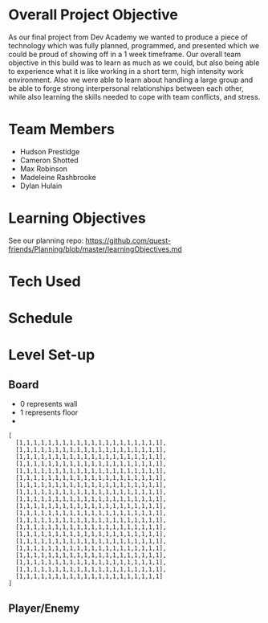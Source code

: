 
# Overall Project Objective
  As our final project from Dev Academy we wanted to produce a piece of technology which was fully planned, programmed,
  and presented which we could be proud of showing off in a 1 week timeframe.
  Our overall team objective in this build was to learn as much as we could, but also being able to experience what it
  is like working in a short term, high intensity work environment. Also we were able to learn about handling a large
  group and be able to forge strong interpersonal relationships between each other, while also learning
  the skills needed to cope with team conflicts, and stress.

# Team Members
- Hudson Prestidge
- Cameron Shotted
- Max Robinson
- Madeleine Rashbrooke
- Dylan Hulain

# Learning Objectives
  See our planning repo: https://github.com/quest-friends/Planning/blob/master/learningObjectives.md

# Tech Used

# Schedule

# Level Set-up
## Board

  - 0 represents wall
  - 1 represents floor
  -

```
[
  [1,1,1,1,1,1,1,1,1,1,1,1,1,1,1,1,1,1,1,1],
  [1,1,1,1,1,1,1,1,1,1,1,1,1,1,1,1,1,1,1,1],
  [1,1,1,1,1,1,1,1,1,1,1,1,1,1,1,1,1,1,1,1],
  [1,1,1,1,1,1,1,1,1,1,1,1,1,1,1,1,1,1,1,1],
  [1,1,1,1,1,1,1,1,1,1,1,1,1,1,1,1,1,1,1,1],
  [1,1,1,1,1,1,1,1,1,1,1,1,1,1,1,1,1,1,1,1],
  [1,1,1,1,1,1,1,1,1,1,1,1,1,1,1,1,1,1,1,1],
  [1,1,1,1,1,1,1,1,1,1,1,1,1,1,1,1,1,1,1,1],
  [1,1,1,1,1,1,1,1,1,1,1,1,1,1,1,1,1,1,1,1],
  [1,1,1,1,1,1,1,1,1,1,1,1,1,1,1,1,1,1,1,1],
  [1,1,1,1,1,1,1,1,1,1,1,1,1,1,1,1,1,1,1,1],
  [1,1,1,1,1,1,1,1,1,1,1,1,1,1,1,1,1,1,1,1],
  [1,1,1,1,1,1,1,1,1,1,1,1,1,1,1,1,1,1,1,1],
  [1,1,1,1,1,1,1,1,1,1,1,1,1,1,1,1,1,1,1,1],
  [1,1,1,1,1,1,1,1,1,1,1,1,1,1,1,1,1,1,1,1],
  [1,1,1,1,1,1,1,1,1,1,1,1,1,1,1,1,1,1,1,1],
  [1,1,1,1,1,1,1,1,1,1,1,1,1,1,1,1,1,1,1,1],
  [1,1,1,1,1,1,1,1,1,1,1,1,1,1,1,1,1,1,1,1],
  [1,1,1,1,1,1,1,1,1,1,1,1,1,1,1,1,1,1,1,1],
  [1,1,1,1,1,1,1,1,1,1,1,1,1,1,1,1,1,1,1,1]
]
```

## Player/Enemy
